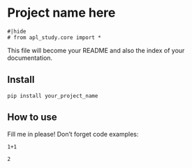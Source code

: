 Project name here
================

<!-- WARNING: THIS FILE WAS AUTOGENERATED! DO NOT EDIT! -->

``` apl
#|hide
# from apl_study.core import *
```

This file will become your README and also the index of your
documentation.

## Install

`pip install your_project_name`

## How to use

Fill me in please! Don’t forget code examples:

``` apl
1+1
```

    2
